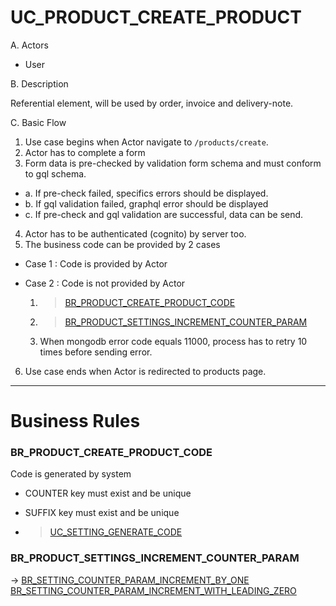# UC_PRODUCT_CREATE_PRODUCT

A. Actors

- User

B. Description

Referential element, will be used by order, invoice and delivery-note.

C. Basic Flow

1. Use case begins when Actor navigate to `/products/create`.
2. Actor has to complete a form
3. Form data is pre-checked by validation form schema and must conform to gql schema.

- a. If pre-check failed, specifics errors should be displayed.
- b. If gql validation failed, graphql error should be displayed
- c. If pre-check and gql validation are successful, data can be send.

4. Actor has to be authenticated (cognito) by server too.
5. The business code can be provided by 2 cases

- Case 1 : Code is provided by Actor
- Case 2 : Code is not provided by Actor

  1.  > [BR_PRODUCT_CREATE_PRODUCT_CODE](#brproductcreateproductcode)
  2.  > [BR_PRODUCT_SETTINGS_INCREMENT_COUNTER_PARAM](#brproductsettingsincrementcounterparam)

  3.  When mongodb error code equals 11000, process has to retry 10 times before sending error.

6. Use case ends when Actor is redirected to products page.

---

# Business Rules

### BR_PRODUCT_CREATE_PRODUCT_CODE

Code is generated by system

- COUNTER key must exist and be unique
- SUFFIX key must exist and be unique

- > [UC_SETTING_GENERATE_CODE](../setting/generate-code.use-case.md#ucsettinggeneratecode)

### BR_PRODUCT_SETTINGS_INCREMENT_COUNTER_PARAM

-> [BR_SETTING_COUNTER_PARAM_INCREMENT_BY_ONE](../setting/counter.use-cases.md#brsettingcounterparamincrementbyone)
[BR_SETTING_COUNTER_PARAM_INCREMENT_WITH_LEADING_ZERO](../setting/counter.use-cases.md#brsettingcounterparamincrementwithleadingzero)

